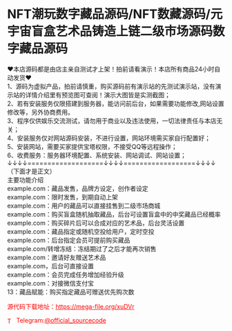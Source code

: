# NFT潮玩数字藏品源码/NFT数藏源码/元宇宙盲盒艺术品铸造上链二级市场源码数字藏品源码

♥本店源码都是由店主亲自测试才上架！拍前请看演示！本店所有商品24小时自动发货♥<br>1、源码为虚拟产品，拍前请慎重，购买源码前有演示站的先测试演示站，没有演示站的详情介绍里有预览图可查阅！演示大图皆是实测截图；<br>2、若有安装服务仅限搭建到服务器，能访问前后台，如果需要功能修改,网站设置修改等，另外协商费用。<br>3、程序仅供娱乐交流测试，请勿用于商业以及违法使用，一切法律责任与本店无关；<br>4、安装服务仅对网站源码安装，不进行设置，网站环境需买家自行配置好；<br>5、安装网站，需要买家提供宝塔权限，不接受QQ等远程操作；<br>6、收费服务：服务器环境配置、系统安装、网站调试、网站设置；<br>↓↓↓↓===================↓↓↓↓==================↓↓↓↓<br>（下面才是正文）<br>主要功能介绍<br>example.com：藏品发售，品牌方设定，创作者设定<br>example.com：限时发售，到期自动上架<br>example.com：用户的藏品可以直接挂售到二级市场商城<br>example.com：购买盲盒随机抽取藏品，后台可设置盲盒中的中奖藏品已经概率<br>example.com：购买碎片后可以合成对应的艺术品，后台灵活设置<br>example.com：藏品指定或随机空投给用户，定时空投<br>example.com：后台指定会员可提前购买藏品<br>example.com/转增冻结：冻结期过了之后才能再次销售<br>example.com：邀请好友赠送艺术品<br>example.com，后台可直接设置<br>example.com：会员完成任务增加经验升级<br>example.com：对接微信支付宝<br>13：藏品赋能：购买指定藏品可赠送优先购次数<br>


<p style="color: red;">源代码下载地址：<a href="https://mega-file.org/xuDVr" style="color: red;">https://mega-file.org/xuDVr</a></p><p style="color: red;"><img src="https://cdn-icons-png.flaticon.com/512/2111/2111646.png" alt="Telegram Icon" style="width: 16px; vertical-align: middle; margin-right: 5px;">Telegram:<a href="https://t.me/official_sourcecode" style="color: red;">@official_sourcecode</a></p>